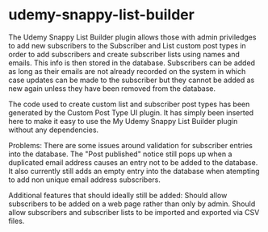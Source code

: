 # udemy-snappy-list-builder

The Udemy Snappy List Builder plugin allows those with admin priviledges to add new subscribers to the Subscriber and List custom post types in order to add subscribers and create subscriber lists using names and emails. This info is then stored in the database. 
Subscribers can be added as long as their emails are not already recorded on the system in which case updates can be made to the subscriber but they cannot be added as new again unless they have been removed from the database. 

The code used to create custom list and subscriber post types has been generated by the Custom Post Type UI plugin. It has simply been inserted here to make it easy to use the My Udemy Snappy List Builder plugin without any dependencies.  

Problems:
There are some issues around validation for subscriber entries into the database. The "Post published" notice still pops up when a duplicated email address causes an entry not to be added to the database. 
It also currently still adds an empty entry into the database when atempting to add non unique email address subscribers. 

Additional features that should ideally still be added:
Should allow subscribers to be added on a web page rather than only by admin.
Should allow subscribers and subscriber lists to be imported and exported via CSV files. 


